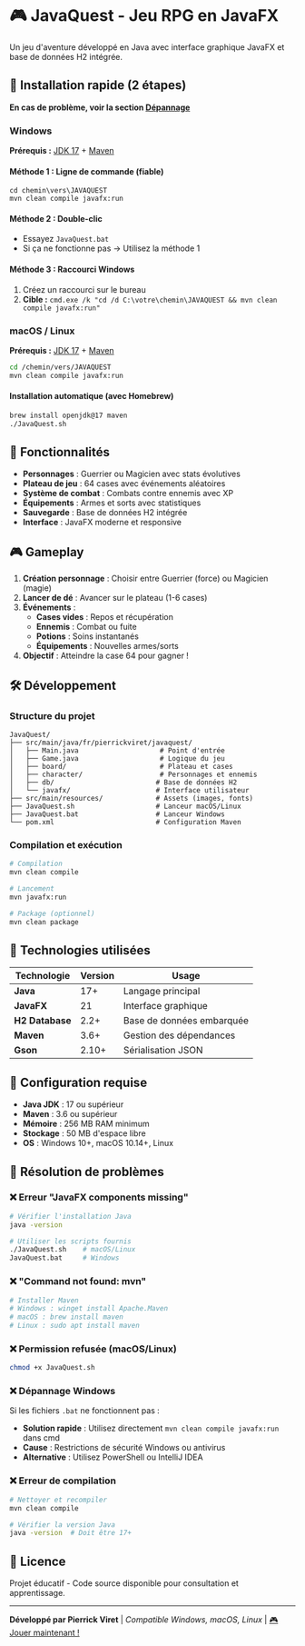 # 🎮 JavaQuest - Jeu RPG en JavaFX

Un jeu d'aventure développé en Java avec interface graphique JavaFX et base de données H2 intégrée.

## 🚀 Installation rapide (2 étapes)

**En cas de problème, voir la section [Dépannage](#-résolution-de-problèmes)**

### Windows

**Prérequis :** [JDK 17](https://www.azul.com/downloads/?package=jdk#zulu) + [Maven](https://maven.apache.org/download.cgi)

#### Méthode 1 : Ligne de commande (fiable)
```batch
cd chemin\vers\JAVAQUEST
mvn clean compile javafx:run
```

#### Méthode 2 : Double-clic
- Essayez `JavaQuest.bat`
- Si ça ne fonctionne pas → Utilisez la méthode 1

#### Méthode 3 : Raccourci Windows
1. Créez un raccourci sur le bureau
2. **Cible :** `cmd.exe /k "cd /d C:\votre\chemin\JAVAQUEST && mvn clean compile javafx:run"`

### macOS / Linux  

**Prérequis :** [JDK 17](https://www.azul.com/downloads/?package=jdk#zulu) + [Maven](https://maven.apache.org/download.cgi)

```bash
cd /chemin/vers/JAVAQUEST
mvn clean compile javafx:run
```

#### Installation automatique (avec Homebrew)
```bash
brew install openjdk@17 maven
./JavaQuest.sh
```

## 🎯 Fonctionnalités

- **Personnages** : Guerrier ou Magicien avec stats évolutives
- **Plateau de jeu** : 64 cases avec événements aléatoires
- **Système de combat** : Combats contre ennemis avec XP
- **Équipements** : Armes et sorts avec statistiques
- **Sauvegarde** : Base de données H2 intégrée
- **Interface** : JavaFX moderne et responsive

## 🎮 Gameplay

1. **Création personnage** : Choisir entre Guerrier (force) ou Magicien (magie)
2. **Lancer de dé** : Avancer sur le plateau (1-6 cases)
3. **Événements** :
   - **Cases vides** : Repos et récupération
   - **Ennemis** : Combat ou fuite
   - **Potions** : Soins instantanés
   - **Équipements** : Nouvelles armes/sorts
4. **Objectif** : Atteindre la case 64 pour gagner !

## 🛠️ Développement

### Structure du projet
```
JavaQuest/
├── src/main/java/fr/pierrickviret/javaquest/
│   ├── Main.java                    # Point d'entrée
│   ├── Game.java                    # Logique du jeu
│   ├── board/                       # Plateau et cases
│   ├── character/                   # Personnages et ennemis
│   ├── db/                         # Base de données H2
│   └── javafx/                     # Interface utilisateur
├── src/main/resources/             # Assets (images, fonts)
├── JavaQuest.sh                    # Lanceur macOS/Linux
├── JavaQuest.bat                   # Lanceur Windows
└── pom.xml                         # Configuration Maven
```

### Compilation et exécution
```bash
# Compilation
mvn clean compile

# Lancement
mvn javafx:run

# Package (optionnel)
mvn clean package
```

## 💾 Technologies utilisées

| Technologie | Version | Usage |
|-------------|---------|-------|
| **Java** | 17+ | Langage principal |
| **JavaFX** | 21 | Interface graphique |
| **H2 Database** | 2.2+ | Base de données embarquée |
| **Maven** | 3.6+ | Gestion des dépendances |
| **Gson** | 2.10+ | Sérialisation JSON |

## 🔧 Configuration requise

- **Java JDK** : 17 ou supérieur
- **Maven** : 3.6 ou supérieur  
- **Mémoire** : 256 MB RAM minimum
- **Stockage** : 50 MB d'espace libre
- **OS** : Windows 10+, macOS 10.14+, Linux

## 🐛 Résolution de problèmes

### ❌ Erreur "JavaFX components missing"
```bash
# Vérifier l'installation Java
java -version

# Utiliser les scripts fournis
./JavaQuest.sh    # macOS/Linux
JavaQuest.bat     # Windows
```

### ❌ "Command not found: mvn"
```bash
# Installer Maven
# Windows : winget install Apache.Maven
# macOS : brew install maven
# Linux : sudo apt install maven
```

### ❌ Permission refusée (macOS/Linux)
```bash
chmod +x JavaQuest.sh
```

### ❌ Dépannage Windows
Si les fichiers `.bat` ne fonctionnent pas :

- **Solution rapide** : Utilisez directement `mvn clean compile javafx:run` dans cmd
- **Cause** : Restrictions de sécurité Windows ou antivirus  
- **Alternative** : Utilisez PowerShell ou IntelliJ IDEA

### ❌ Erreur de compilation
```bash
# Nettoyer et recompiler
mvn clean compile

# Vérifier la version Java
java -version  # Doit être 17+
```

## 📝 Licence

Projet éducatif - Code source disponible pour consultation et apprentissage.

---

**Développé par Pierrick Viret** | *Compatible Windows, macOS, Linux* | [🎮 Jouer maintenant !](#-installation-rapide-2-étapes)
